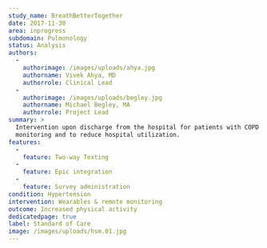 ```yaml
---
study_name: BreathBetterTogether
date: 2017-11-30
area: inprogress
subdomain: Pulmonology
status: Analysis
authors:
  - 
    authorimage: /images/uploads/ahya.jpg
    authorname: Vivek Ahya, MD
    authorrole: Clinical Lead
  - 
    authorimage: /images/uploads/begley.jpg
    authorname: Michael Begley, MA
    authorrole: Project Lead
summary: >
  Intervention upon discharge from the hospital for patients with COPD for
  monitoring and to reduce hospital utilization.
features:
  - 
    feature: Two-way Texting
  - 
    feature: Epic integration
  - 
    feature: Survey administration
condition: Hypertension
intervention: Wearables & remote monitoring
outcome: Increased physical activity
dedicatedpage: true
label: Standard of Care 
image: /images/uploads/hsm.01.jpg
---
```


